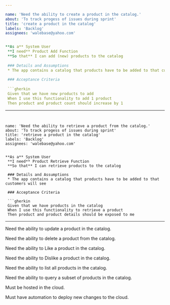 ```yaml
---

name: 'Need the ability to create a product in the catalog.'
about: 'To track progess of issues during sprint'
title: 'create a product in the catalog'
labels: 'Backlog'
assignees: 'walebase@yahoo.com'


**As a** System User  
 **I need** Product Add Function  
 **So that** I can add (new) products to the catalog  
   
 ### Details and Assumptions
 * The app contains a catalog that products have to be added to that customers will see
   
 ### Acceptance Criteria  
   
 ```gherkin
 Given that we have new products to add
 When I use this functionality to add 1 product
 Then product and product count should increase by 1
 ```
---
```


name: 'Need the ability to retrieve a product from the catalog.'
about: 'To track progess of issues during sprint'
title: 'retrieve a product in the catalog'
labels: 'Backlog'
assignees: 'walebase@yahoo.com'


**As a** System User  
 **I need** Product Retrieve Function  
 **So that** I can retrieve products to the catalog  
   
 ### Details and Assumptions
 * The app contains a catalog that products have to be added to that customers will see
   
 ### Acceptance Criteria  
   
 ```gherkin
 Given that we have products in the catalog
 When I use this functionality to retrieve a product
 Then product and product details should be exposed to me
 ```
---




Need the ability to update a product in the catalog.

Need the ability to delete a product from the catalog.

Need the ability to Like a product in the catalog.

Need the ability to Dislike a product in the catalog.

Need the ability to list all products in the catalog.

Need the ability to query a subset of products in the catalog.

Must be hosted in the cloud.

Must have automation to deploy new changes to the cloud.
